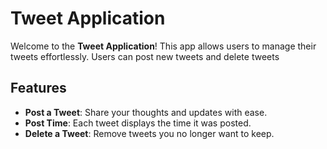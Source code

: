 #  Tweet Application

Welcome to the **Tweet Application**! This app allows users to manage their tweets effortlessly. Users can post new tweets and delete tweets

##  Features

- **Post a Tweet**: Share your thoughts and updates with ease.
- **Post Time**: Each tweet displays the time it was posted.
- **Delete a Tweet**: Remove tweets you no longer want to keep.